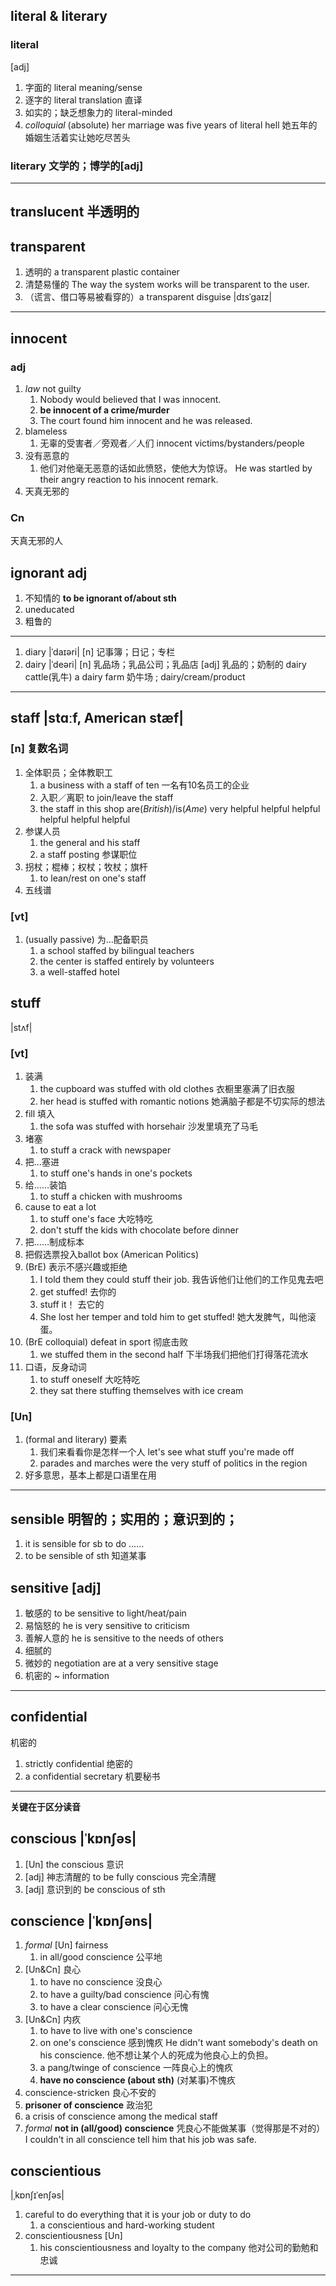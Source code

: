 ## literal & literary
### literal
[adj]
1. 字面的 literal meaning/sense
2. 逐字的 literal translation 直译
3. 如实的；缺乏想象力的 literal-minded
4. *colloquial* (absolute) her marriage was five years of literal hell 她五年的婚姻生活着实让她吃尽苦头

### literary 文学的；博学的[adj]

***
## translucent 半透明的

## transparent
1. 透明的 a transparent plastic container
2. 清楚易懂的 The way the system works will be transparent to the user.
3. （谎言、借口等易被看穿的）a transparent disguise |dɪsˈgaɪz|

***
## innocent
### adj
1. *law* not guilty
    1. Nobody would believed that I was innocent.
    2. **be innocent of a crime/murder**
    3. The court found him innocent and he was released.
2. blameless
    1. 无辜的受害者／旁观者／人们 innocent victims/bystanders/people
3. 没有恶意的
    1. 他们对他毫无恶意的话如此愤怒，使他大为惊讶。 He was startled by their angry reaction to his innocent remark.
4. 天真无邪的
### Cn
天真无邪的人

## ignorant adj
1. 不知情的 **to be ignorant of/about sth**
2. uneducated
3. 粗鲁的

***

1. diary |ˈdaɪəri| [n] 记事簿；日记；专栏
2. dairy |ˈdeəri| [n] 乳品场；乳品公司；乳品店 [adj] 乳品的；奶制的 dairy cattle(乳牛) a dairy farm 奶牛场 ; dairy/cream/product

***
## staff |stɑːf, American stæf|
### [n] 复数名词
1. 全体职员；全体教职工
    1. a business with a staff of ten 一名有10名员工的企业
    2. 入职／离职 to join/leave the staff
    3. the staff in this shop are(*British*)/is(*Ame*) very helpful helpful helpful helpful helpful helpful
2. 参谋人员
    1. the general and his staff
    2. a staff posting 参谋职位
3. 拐杖；棍棒；权杖；牧杖；旗杆
    1. to lean/rest on one's staff
4. 五线谱
### [vt]
1. (usually passive) 为...配备职员
    1. a school staffed by bilingual teachers
    2. the center is staffed entirely by volunteers
    3. a well-staffed hotel

## stuff
|stʌf|
### [vt]
1. 装满
    1. the cupboard was stuffed with old clothes 衣橱里塞满了旧衣服
    2. her head is stuffed with romantic notions 她满脑子都是不切实际的想法
2. fill 填入
    1. the sofa was stuffed with horsehair 沙发里填充了马毛
3. 堵塞
    1. to stuff a crack with newspaper
4. 把...塞进
    1. to stuff one's hands in one's pockets
5. 给……装馅
    1. to stuff a chicken with mushrooms
6. cause to eat a lot
    1. to stuff one's face 大吃特吃
    2. don't stuff the kids with chocolate before dinner
7. 把……制成标本
8. 把假选票投入ballot box (American Politics)
9. (BrE) 表示不感兴趣或拒绝
    1. I told them they could stuff their job. 我告诉他们让他们的工作见鬼去吧
    2. get stuffed! 去你的
    3. stuff it！ 去它的
    3. She lost her temper and told him to get stuffed! 她大发脾气，叫他滚蛋。
10. (BrE colloquial) defeat in sport 彻底击败
    1. we stuffed them in the second half 下半场我们把他们打得落花流水
11. 口语，反身动词
    1. to stuff oneself 大吃特吃
    2. they sat there stuffing themselves with ice cream
### [Un]
1. (formal and literary) 要素
    1. 我们来看看你是怎样一个人 let's see what stuff you're made off
    2. parades and marches were the very stuff of politics in the region
2. 好多意思，基本上都是口语里在用

***
## sensible 明智的；实用的；意识到的；
1. it is sensible for sb to do ……
2. to be sensible of sth 知道某事

## sensitive [adj]
1. 敏感的 to be sensitive to light/heat/pain
2. 易恼怒的 he is very sensitive to criticism
3. 善解人意的 he is sensitive to the needs of others
4. 细腻的
5. 微妙的 negotiation are at a very sensitive stage
6. 机密的 ~ information

***
## confidential
机密的
1. strictly confidential 绝密的
2. a confidential secretary 机要秘书    

***
**关键在于区分读音**
## conscious |ˈkɒnʃəs|
1. [Un] the conscious 意识
2. [adj] 神志清醒的 to be fully conscious 完全清醒
3. [adj] 意识到的 be conscious of sth

## conscience |ˈkɒnʃəns|
1. *formal* [Un] fairness
    1. in all/good conscience 公平地
2. [Un&Cn] 良心
    1. to have no conscience 没良心
    2. to have a guilty/bad conscience 问心有愧
    3. to have a clear conscience 问心无愧
3. [Un&Cn] 内疚
    1. to have to live with one's conscience
    2. on one's conscience 感到愧疚 He didn't want somebody's death on his conscience. 他不想让某个人的死成为他良心上的负担。
    3. a pang/twinge of conscience 一阵良心上的愧疚
    4. **have no conscience (about sth)** (对某事)不愧疚
4. conscience-stricken 良心不安的
5. **prisoner of conscience** 政治犯
6. a crisis of conscience among the medical staff
7. *formal* **not in (all/good) conscience** 凭良心不能做某事（觉得那是不对的） I couldn't in all conscience tell him that his job was safe.

## conscientious
|ˌkɒnʃɪˈenʃəs|
1. careful to do everything that it is your job or duty to do
    1. a conscientious and hard-working student
2. conscientiousness [Un]
    1. his conscientiousness and loyalty to the company 他对公司的勤勉和忠诚

***
